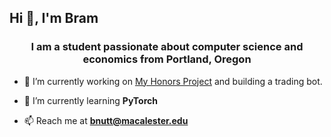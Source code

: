 ## Hi 👋, I'm Bram
<h3 align="center">I am a student passionate about computer science and economics from Portland, Oregon</h3>

- 🔭 I’m currently working on [My Honors Project](https://github.com/bram-n/Honors-DeepVAR-Household-Debt-Analysis) and building a trading bot.

- 🌱 I’m currently learning **PyTorch**

- 📫 Reach me at **bnutt@macalester.edu**

